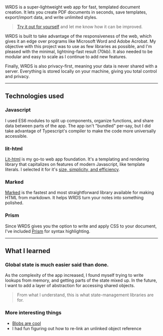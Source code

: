 <meta name="media" content="/_assets/media/wrds/wrds-demo.mp4">
<meta name="categories" content="web app, javascript, lit-html">

WRDS is a super-lightweight web app for fast, templated document creation. It lets you create PDF documents in seconds, save templates, export/import data, and write unlimited styles.

> [Try it out for yourself](https://wrds.netlify.app) and let me know how it can be improved.

 WRDS is built to take advantage of the responsiveness of the web, which gives it an edge over programs like Microsoft Word and Adobe Acrobat. My objective with this project was to use as few libraries as possible, and I'm pleased with the minimal, lightning-fast result (70kb). It also needed to be modular and easy to scale as I continue to add new features.

Finally, WRDS is also privacy-first, meaning your data is never shared with a server. Everything is stored locally on your machine, giving you total control and privacy.

---

## Technologies used

### Javascript
I used ES6 modules to split up components, organize functions, and share data between parts of the app. The app isn't "bundled" per-say, but I did take advantage of Typescript's compiler to make the code more universally accessible.

### lit-html
[Lit-html](https://lit-html.polymer-project.org/) is my go-to web app foundation. It's a templating and rendering library that capitalizes on features of modern Javascript, like template literals. I selected it for it's [size, simplicity, and efficiency](https://lit-html.polymer-project.org/guide).

### Marked
[Marked](https://marked.js.org/) is the fastest and most straightforward library available for making HTML from markdown. It helps WRDS turn your notes into something polished.

### Prism
Since WRDS gives you the option to write and apply CSS to your document, I've included [Prism](https://prismjs.com) for syntax highlighting.

---

## What I learned

### Global state is much easier said than done.
As the complexity of the app increased, I found myself trying to write lookups from memory, and getting parts of the state mixed up. In the future, I want to add a layer of abstraction for accessing shared objects.

> From what I understand, this is what state-management libraries are for.

### More interesting things
- [Blobs are cool](https://developer.mozilla.org/en/docs/Web/API/Blob)
- I had fun figuring out how to re-link an unlinked object reference